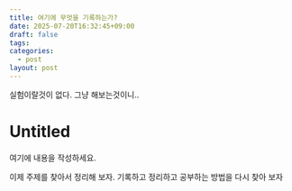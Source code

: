 ```yaml
---
title: 여기에 무엇을 기록하는가?
date: 2025-07-20T16:32:45+09:00
draft: false
tags: 
categories:
  - post
layout: post
---
```

실험이랄것이 없다. 그냥 해보는것이니.. 

# Untitled

여기에 내용을 작성하세요.

이제 주제를 찾아서 정리해 보자. 
기록하고 정리하고 공부하는 방법을 다시 찾아 보자 